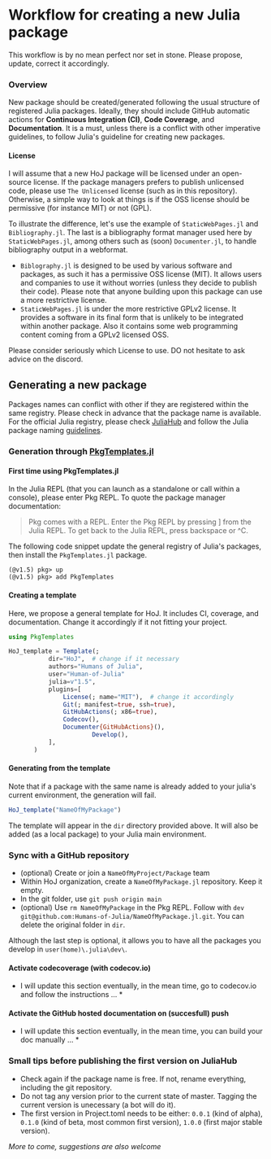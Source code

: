# Workflow for creating a new Julia package

This workflow is by no mean perfect nor set in stone. Please propose, update, correct it accordingly. 

### Overview

New package should be created/generated following the usual structure of registered Julia packages. Ideally, they should include GitHub automatic actions for **Continuous Integration (CI)**, **Code Coverage**, and **Documentation**. It is a must, unless there is a conflict with other imperative guidelines, to follow Julia's guideline for creating new packages.

#### License

I will assume that a new HoJ package will be licensed under an open-source license. If the package managers prefers to publish unlicensed code, please use `The Unlicensed` license (such as in this repository). Otherwise, a simple way to look at things is if the OSS license should be permissive (for instance MIT) or not (GPL). 

To illustrate the difference, let's use the example of `StaticWebPages.jl` and `Bibliography.jl`. The last is a bibliography format manager used here by `StaticWebPages.jl`, among others such as (soon) `Documenter.jl`, to handle bibliography output in a webformat.
- `Biblography.jl` is designed to be used by various software and packages, as such it has a permissive OSS license (MIT). It allows users and companies to use it without worries (unless they decide to publish their code). Please note that anyone building upon this package can use a more restrictive license.
- `StaticWebPages.jl` is under the more restrictive GPLv2 license. It provides a software in its final form that is unlikely to be integrated within another package. Also it contains some web programming content coming from a GPLv2 licensed OSS.

Please consider seriously which License to use. DO not hesitate to ask advice on the discord.

## Generating a new package

Packages names can conflict with other if they are registered within the same registry. Please check in advance that the package name is available. For the official Julia registry, please check [JuliaHub](https://juliahub.com/) and follow the Julia package naming [guidelines](https://julialang.github.io/Pkg.jl/dev/creating-packages/#Package-naming-guidelines).

### Generation through [PkgTemplates.jl](https://github.com/invenia/PkgTemplates.jl)

#### First time using PkgTemplates.jl

In the Julia REPL (that you can launch as a standalone or call within a console), please enter Pkg REPL. To quote the package manager documentation:
> Pkg comes with a REPL. Enter the Pkg REPL by pressing ] from the Julia REPL. To get back to the Julia REPL, press backspace or ^C.
 
The following code snippet update the general registry of Julia's packages, then install the `PkgTemplates.jl` package.

```
(@v1.5) pkg> up
(@v1.5) pkg> add PkgTemplates
```

#### Creating a template

Here, we propose a general template for HoJ. It includes CI, coverage, and documentation. Change it accordingly if it not fitting your project.

```julia
using PkgTemplates

HoJ_template = Template(;
           dir="HoJ",  # change if it necessary
           authors="Humans of Julia",
           user="Human-of-Julia"
           julia=v"1.5",
           plugins=[
               License(; name="MIT"),  # change it accordingly
               Git(; manifest=true, ssh=true),
               GitHubActions(; x86=true),
               Codecov(),
               Documenter{GitHubActions}(),
                       Develop(),
           ],
       )
```

#### Generating from the template

Note that if a package with the same name is already added to your julia's current environment, the generation will fail.

```julia
HoJ_template("NameOfMyPackage")
```

The template will appear in the `dir` directory provided above. It will also be added (as a local package) to your Julia main environment.

### Sync with a GitHub repository

- (optional) Create or join a `NameOfMyProject/Package` team 
- Within HoJ organization, create a `NameOfMyPackage.jl` repository. Keep it empty.
- In the git folder, use `git push origin main`
- (optional) Use `rm NameOfMyPackage` in the Pkg REPL. Follow with `dev git@github.com:Humans-of-Julia/NameOfMyPackage.jl.git`. You can delete the original folder in `dir`.

Although the last step is optional, it allows you to have all the packages you develop in `user(home)\.julia\dev\`.

#### Activate codecoverage (with codecov.io)
* I will update this section eventually, in the mean time, go to codecov.io and follow the instructions ... *

#### Activate the GitHub hosted documentation on (succesfull) push
* I will update this section eventually, in the mean time, you can build your doc manually ... *

### Small tips before publishing the first version on JuliaHub
- Check again if the package name is free. If not, rename everything, including the git repository.
- Do not tag any version prior to the current state of master. Tagging the current version is unecessary (a bot will do it).
- The first version in Project.toml needs to be either: `0.0.1` (kind of alpha), `0.1.0` (kind of beta, most common first version), `1.0.0` (first major stable version).

*More to come, suggestions are also welcome*
